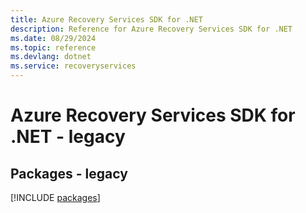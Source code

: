 ```yaml
---
title: Azure Recovery Services SDK for .NET
description: Reference for Azure Recovery Services SDK for .NET
ms.date: 08/29/2024
ms.topic: reference
ms.devlang: dotnet
ms.service: recoveryservices
---
```

# Azure Recovery Services SDK for .NET - legacy
## Packages - legacy
[!INCLUDE [packages](recovery-services-index.md)]